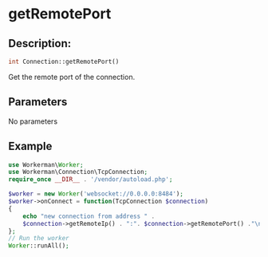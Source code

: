 # getRemotePort
## Description:
```php
int Connection::getRemotePort()
```
Get the remote port of the connection.

## Parameters
No parameters

## Example
```php
use Workerman\Worker;
use Workerman\Connection\TcpConnection;
require_once __DIR__ . '/vendor/autoload.php';

$worker = new Worker('websocket://0.0.0.0:8484');
$worker->onConnect = function(TcpConnection $connection)
{
    echo "new connection from address " .
    $connection->getRemoteIp() . ":". $connection->getRemotePort() ."\n";
};
// Run the worker
Worker::runAll();
```
